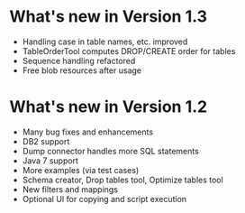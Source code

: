 What's new in Version 1.3
============================
- Handling case in table names, etc. improved
- TableOrderTool computes DROP/CREATE order for tables
- Sequence handling refactored
- Free blob resources after usage

What's new in Version 1.2
============================
- Many bug fixes and enhancements
- DB2 support
- Dump connector handles more SQL statements
- Java 7 support
- More examples (via test cases)
- Schema creator, Drop tables tool, Optimize tables tool
- New filters and mappings
- Optional UI for copying and script execution
